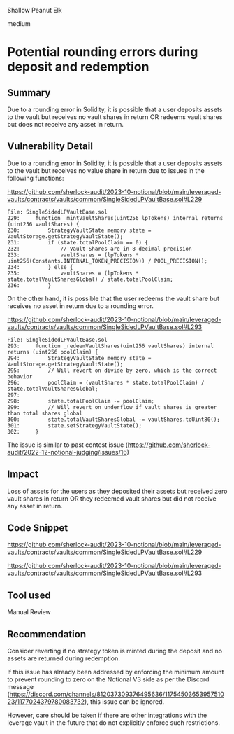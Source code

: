 Shallow Peanut Elk

medium

# Potential rounding errors during deposit and redemption

## Summary

Due to a rounding error in Solidity, it is possible that a user deposits assets to the vault but receives no vault shares in return OR redeems vault shares but does not receive any asset in return.

## Vulnerability Detail

Due to a rounding error in Solidity, it is possible that a user deposits assets to the vault but receives no value share in return due to issues in the following functions:

https://github.com/sherlock-audit/2023-10-notional/blob/main/leveraged-vaults/contracts/vaults/common/SingleSidedLPVaultBase.sol#L229

```solidity
File: SingleSidedLPVaultBase.sol
229:     function _mintVaultShares(uint256 lpTokens) internal returns (uint256 vaultShares) {
230:         StrategyVaultState memory state = VaultStorage.getStrategyVaultState();
231:         if (state.totalPoolClaim == 0) {
232:             // Vault Shares are in 8 decimal precision
233:             vaultShares = (lpTokens * uint256(Constants.INTERNAL_TOKEN_PRECISION)) / POOL_PRECISION();
234:         } else {
235:             vaultShares = (lpTokens * state.totalVaultSharesGlobal) / state.totalPoolClaim;
236:         }
```

On the other hand, it is possible that the user redeems the vault share but receives no asset in return due to a rounding error.

https://github.com/sherlock-audit/2023-10-notional/blob/main/leveraged-vaults/contracts/vaults/common/SingleSidedLPVaultBase.sol#L293

```solidity
File: SingleSidedLPVaultBase.sol
293:     function _redeemVaultShares(uint256 vaultShares) internal returns (uint256 poolClaim) {
294:         StrategyVaultState memory state = VaultStorage.getStrategyVaultState();
295:         // Will revert on divide by zero, which is the correct behavior
296:         poolClaim = (vaultShares * state.totalPoolClaim) / state.totalVaultSharesGlobal;
297: 
298:         state.totalPoolClaim -= poolClaim;
299:         // Will revert on underflow if vault shares is greater than total shares global
300:         state.totalVaultSharesGlobal -= vaultShares.toUint80();
301:         state.setStrategyVaultState();
302:     }
```

The issue is similar to past contest issue (https://github.com/sherlock-audit/2022-12-notional-judging/issues/16)

## Impact

Loss of assets for the users as they deposited their assets but received zero vault shares in return OR they redeemed vault shares but did not receive any asset in return.

## Code Snippet

https://github.com/sherlock-audit/2023-10-notional/blob/main/leveraged-vaults/contracts/vaults/common/SingleSidedLPVaultBase.sol#L229

https://github.com/sherlock-audit/2023-10-notional/blob/main/leveraged-vaults/contracts/vaults/common/SingleSidedLPVaultBase.sol#L293

## Tool used

Manual Review

## Recommendation

Consider reverting if no strategy token is minted during the deposit and no assets are returned during redemption.

If this issue has already been addressed by enforcing the minimum amount to prevent rounding to zero on the Notional V3 side as per the Discord message (https://discord.com/channels/812037309376495636/1175450365395751023/1177024379780083732), this issue can be ignored. 

However, care should be taken if there are other integrations with the leverage vault in the future that do not explicitly enforce such restrictions.